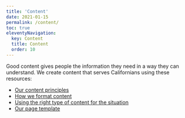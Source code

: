 ```yaml
---
title: 'Content' 
date: 2021-01-15
permalink: /content/
toc: true
eleventyNavigation:
  key: Content
  title: Content
  order: 10
---
```


Good content gives people the information they need in a way they can understand. We create content that serves Californians using these resources:

* [Our content principles](../content/principles.html)
* [How we format content](../content/formatting.html)
* [Using the right type of content for the situation](../content/types.html)
* [Our page template](../content/types/page-template.html)
